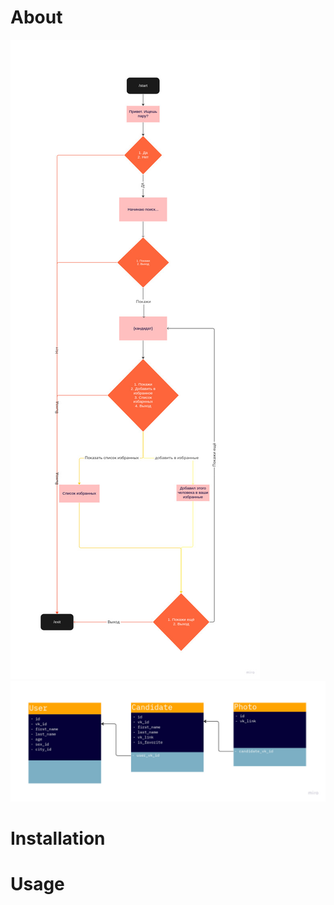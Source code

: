 # About
![bot's dialog shema](https://github.com/AlekseyKibyakov/vkinder_dev/raw/main/dialog_shema.jpg)
![database shema](https://github.com/AlekseyKibyakov/vkinder_dev/raw/main/db_shema.jpg)
# Installation
# Usage
